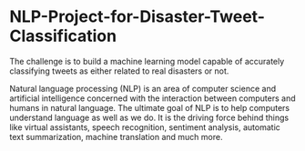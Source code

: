 # NLP-Project-for-Disaster-Tweet-Classification

The challenge is to build a machine learning model capable of accurately classifying tweets as either related to real disasters or not.

Natural language processing (NLP) is an area of computer science and artificial intelligence concerned with the interaction between computers and humans in natural language. The ultimate goal of NLP is to help computers understand language as well as we do. It is the driving force behind things like virtual assistants, speech recognition, sentiment analysis, automatic text summarization, machine translation and much more.
